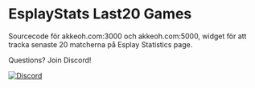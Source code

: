 # EsplayStats Last20 Games

Sourcecode för akkeoh.com:3000 och akkeoh.com:5000, widget för att tracka senaste 20 matcherna på Esplay Statistics page.

Questions? Join Discord!

[![Discord](https://discordapp.com/api/guilds/384038342062243840/widget.png?style=banner2)](https://discord.gg/VtQY2b3rfz)
